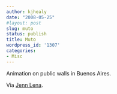 ```yaml
---
author: kjhealy
date: "2008-05-25"
#layout: post
slug: muto
status: publish
title: Muto
wordpress_id: '1307'
categories:
- Misc
---
```


Animation on public walls in Buenos Aires.

Via [Jenn Lena](http://whatisthewhat.wordpress.com/).
